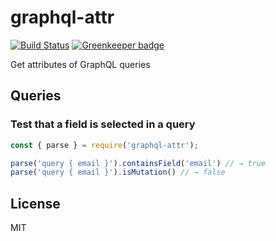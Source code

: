 # graphql-attr

[![Build Status](https://api.travis-ci.org/fstoerkle/graphql-attr.svg?branch=master)](https://api.travis-ci.org/fstoerkle/graphql-attr) [![Greenkeeper badge](https://badges.greenkeeper.io/fstoerkle/graphql-attr.svg)](https://greenkeeper.io/)

Get attributes of GraphQL queries


## Queries

### Test that a field is selected in a query

```javascript
const { parse } = require('graphql-attr');

parse('query { email }').containsField('email') // → true
parse('query { email }').isMutation() // → false
```

## License

MIT
